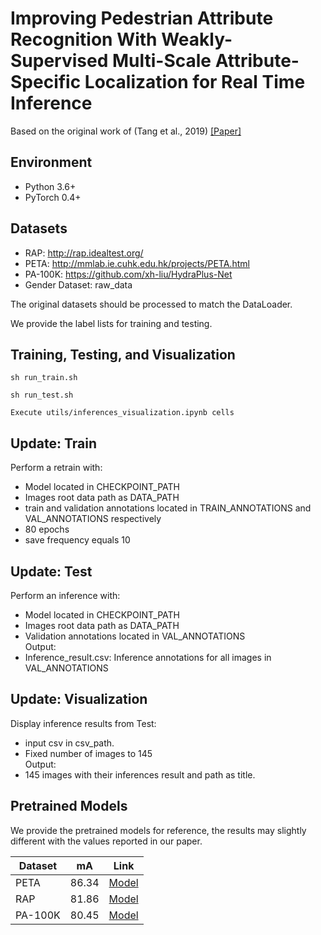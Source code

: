 # Improving Pedestrian Attribute Recognition With Weakly-Supervised Multi-Scale Attribute-Specific Localization for Real Time Inference

Based on the original work of (Tang et al., 2019)
[[Paper]](https://arxiv.org/abs/1910.04562)

## Environment

- Python 3.6+
- PyTorch 0.4+

## Datasets

- RAP: http://rap.idealtest.org/
- PETA: http://mmlab.ie.cuhk.edu.hk/projects/PETA.html
- PA-100K: https://github.com/xh-liu/HydraPlus-Net
- Gender Dataset: raw_data

The original datasets should be processed to match the DataLoader.

We provide the label lists for training and testing.

## Training, Testing, and Visualization 

```
sh run_train.sh
```

```
sh run_test.sh
```
```
Execute utils/inferences_visualization.ipynb cells
```
## Update: Train
Perform a retrain with:
- Model located in CHECKPOINT_PATH
- Images root data path as DATA_PATH
- train and validation annotations located in TRAIN_ANNOTATIONS and VAL_ANNOTATIONS respectively
- 80 epochs
- save frequency equals 10

## Update: Test
Perform an inference with:
- Model located in CHECKPOINT_PATH
- Images root data path as DATA_PATH
- Validation annotations located in VAL_ANNOTATIONS<br />
Output:
- Inference_result.csv: Inference annotations for all images in VAL_ANNOTATIONS

## Update: Visualization
Display inference results from Test:
- input csv in csv_path.
- Fixed number of images to 145<br />
Output:
- 145 images with their inferences result and path as title.


## Pretrained Models

We provide the pretrained models for reference, the results may slightly different with the values reported in our paper.

| Dataset | mA    | Link                                                         |
| ------- | ----- | ------------------------------------------------------------ |
| PETA    | 86.34 | [Model](https://drive.google.com/file/d/1cvX43Qn_vydzT_jnmgwYUUe9hIA161PH/view?usp=sharing) |
| RAP     | 81.86 | [Model](https://drive.google.com/file/d/15paMK0-rKDsuzptDPK5kH2JuL8QO0HyS/view?usp=sharing) |
| PA-100K | 80.45 | [Model](https://drive.google.com/file/d/1xIw3jpvE1pDC3U464kcFJ58iSKCRNQ63/view?usp=sharing) |



